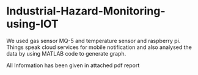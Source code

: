 # Industrial-Hazard-Monitoring-using-IOT
We used gas sensor MQ-5 and temperature sensor and raspberry pi. Things speak cloud services for mobile notification and also analysed the data by using MATLAB code to generate graph.


All Information has been given in attached pdf report
